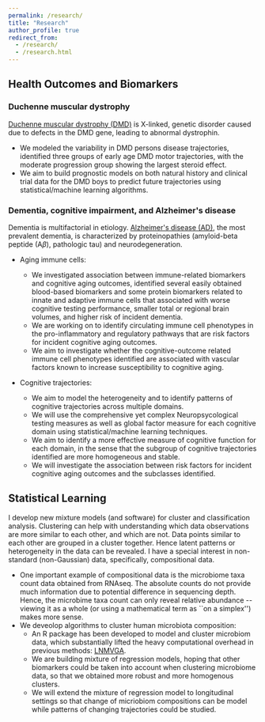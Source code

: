 ```yaml
---
permalink: /research/
title: "Research"
author_profile: true
redirect_from: 
  - /research/
  - /research.html
---
```


## Health Outcomes and Biomarkers

### Duchenne muscular dystrophy

[Duchenne muscular dystrophy (DMD)](https://www.parentprojectmd.org/about-duchenne/what-is-duchenne/about-duchenne-and-becker/) is X-linked, genetic disorder caused due to defects in the DMD gene, leading to abnormal dystrophin. 

* We modeled the variability in DMD persons disease trajectories, identified three groups of early age DMD motor trajectories, with the moderate progression group showing the largest steroid effect.
* We aim to build prognostic models on both natural history and clinical trial data for the DMD boys to predict future trajectories using statistical/machine learning algorithms.

### Dementia, cognitive impairment, and Alzheimer's disease 

Dementia is multifactorial in etiology. [Alzheimer's disease (AD)](https://www.cdc.gov/aging/aginginfo/alzheimers.htm), the most prevalent dementia, is characterized by proteinopathies (amyloid-beta peptide (A$\beta$), pathologic tau) and neurodegeneration.

* Aging immune cells:
  * We investigated association between immune-related biomarkers and cognitive aging outcomes, identified several easily obtained blood-based biomarkers and some protein biomarkers related to innate and adaptive immune cells that associated with worse cognitive testing performance, smaller total or regional brain volumes, and higher risk of incident dementia.
  * We are working on to identify circulating immune cell phenotypes in the pro-inflammatory and regulatory pathways that are risk factors for incident cognitive aging outcomes.
  * We aim to investigate whether the cognitive-outcome related immune cell phenotypes identified are associated with vascular factors known to increase susceptibility to cognitive aging.

* Cognitive trajectories:
  * We aim to model the heterogeneity and to identify patterns of cognitive trajectories across multiple domains.
  * We will use the comprehensive yet complex Neuropsycological testing measures as well as global factor measure for each cognitive domain using statistical/machine learning techniques. 
  * We aim to identify a more effective measure of cognitive function for each domain, in the sense that the subgroup of cognitive trajectories identified are more homogeneous and stable.
  * We will investigate the association between risk factors for incident cognitive aging outcomes and the subclasses identified.

## Statistical Learning

I develop new mixture models (and software) for cluster and classification analysis. Clustering can help with understanding which data observations are more similar to each other, and which are not. Data points similar to each other are grouped in a cluster together. Hence latent patterns or heterogeneity in the data can be revealed. I have a special interest in non-standard (non-Gaussian) data, specifically, compositional data. 

* One important example of compositional data is the microbiome taxa count data obtained from RNAseq. The absolute counts do not provide much information due to potential difference in sequencing depth. Hence, the microbime taxa count can only reveal relative abundance -- viewing it as a whole (or using a mathematical term as ``on a simplex'') makes more sense.
* We deveolop algorithms to cluster human microbiota composition: 
  * An R package has been developed to model and cluster microbiom data, which substantially lifted the heavy computational overhead in previous methods: [LNMVGA](https://github.com/yuanfang90/LNMVGA).
  * We are building mixture of regression models, hoping that other biomarkers could be taken into account when clustering microbiome data, so that we obtained more robust and more homogenous clusters.
  * We will extend the mixture of regression model to longitudinal settings so that change of micriobiom compositions can be model while patterns of changing trajectories could be studied.


